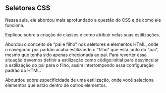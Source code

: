 ## Seletores CSS

Nessa aula, ele abordou mais aprofundado a questão do CSS e de como ele funciona.

Explicou sobre a criação de classes e como atribuir nelas suas estilizações.

Abordou o conceito de "pai e filho" nos seletores e elementos HTML, onde o navegador por padrão acaba estilizando o "filho" que está junto do "pai", mesmo que tenha sido apenas direcionada ao pai. Para reverter essa situação devemos definir a estilização como código:initial para desvincular a estilização do pai para o filho, assim interrompendo essa configuração padrão do HTML.

Abourdou sobre especificidade de uma estilização, onde você seleciona elementos que estão dentro de outros elementos.